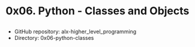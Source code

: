 # 0x06. Python - Classes and Objects
## 
- GitHub repository: alx-higher_level_programming
- Directory: 0x06-python-classes
